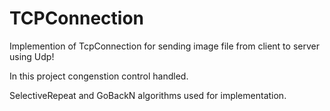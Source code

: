 # TCPConnection
Implemention of TcpConnection for sending image file from client to server using Udp!

In this project congenstion control handled.

SelectiveRepeat and GoBackN algorithms used for implementation.
